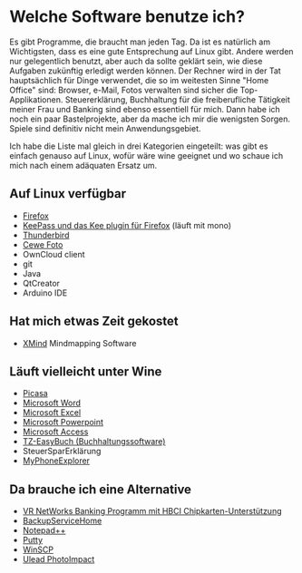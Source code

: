 # Welche Software benutze ich?

Es gibt Programme, die braucht man jeden Tag. Da ist es natürlich am Wichtigsten, dass es eine gute Entsprechung auf Linux gibt. Andere werden nur gelegentlich benutzt, aber auch da sollte geklärt sein, wie diese Aufgaben zukünftig erledigt werden können. Der Rechner wird in der Tat hauptsächlich für Dinge verwendet, die so im weitesten Sinne "Home Office" sind: Browser, e-Mail, Fotos verwalten sind sicher die Top-Applikationen. Steuererklärung, Buchhaltung für die freiberufliche Tätigkeit meiner Frau und Banking sind ebenso essentiell für mich. Dann habe ich noch ein paar Bastelprojekte, aber da mache ich mir die wenigsten Sorgen. Spiele sind definitiv nicht mein Anwendungsgebiet.

Ich habe die Liste mal gleich in drei Kategorien eingeteilt: was gibt es einfach genauso auf Linux, wofür wäre wine geeignet und wo schaue ich mich nach einem adäquaten Ersatz um.

## Auf Linux verfügbar

* [Firefox](Firefox.md)
* [KeePass und das Kee plugin für Firefox](Firefox.md) (läuft mit mono)
* [Thunderbird](Thunderbird.md)
* [Cewe Foto](Cewe.md)
* OwnCloud client
* git
* Java
* QtCreator
* Arduino IDE

## Hat mich etwas Zeit gekostet

* [XMind](XMind.md) Mindmapping Software

## Läuft vielleicht unter Wine

* [Picasa](Picasa.md)
* [Microsoft Word](Office2010.md)
* [Microsoft Excel](Office2010.md)
* [Microsoft Powerpoint](Office2010.md)
* [Microsoft Access](Access.md)
* [TZ-EasyBuch (Buchhaltungssoftware)](Access.md)
* SteuerSparErklärung
* [MyPhoneExplorer](MyPhoneExplorer.md)

## Da brauche ich eine Alternative

* [VR NetWorks Banking Programm mit HBCI Chipkarten-Unterstützung](Alternatives.md)
* [BackupServiceHome](Alternatives.md)
* [Notepad++](Alternatives.md)
* [Putty](Alternatives.md)
* [WinSCP](Alternatives.md)
* [Ulead PhotoImpact](Alternatives.md)

